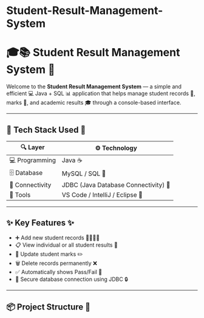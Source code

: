 # Student-Result-Management-System
# 🎓📚 Student Result Management System 🎯

Welcome to the **Student Result Management System** — a simple and efficient 💻 Java + SQL 📊 application that helps manage student records 🎒, marks 📑, and academic results 🎓 through a console-based interface.

---

## 🧰 Tech Stack Used 🧱

| 🔍 Layer         | ⚙️ Technology                |
|------------------|------------------------------|
| 💻 Programming   | Java ☕                      |
| 🗄️ Database      | MySQL / SQL 🐬               |
| 🔗 Connectivity  | JDBC (Java Database Connectivity) 🔌 |
| 🧪 Tools         | VS Code / IntelliJ / Eclipse 🧠 |

---

## ✨ Key Features ✨

- ➕ Add new student records 👨‍🎓👩‍🎓  
- 📋 View individual or all student results 🧾  
- 📝 Update student marks ✏️  
- 🗑️ Delete records permanently ❌  
- ✅ Automatically shows Pass/Fail 🎯  
- 🔐 Secure database connection using JDBC 🔒

---

## 📦 Project Structure 📁

